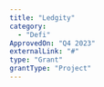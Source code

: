 ```yaml
---
title: "Ledgity"
category:
  - "Defi"
ApprovedOn: "Q4 2023"
externalLink: "#"
type: "Grant"
grantType: "Project"
---
```

